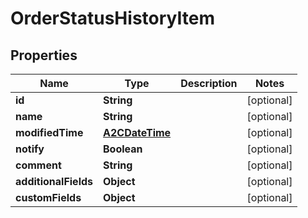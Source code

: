 

# OrderStatusHistoryItem

## Properties

Name | Type | Description | Notes
------------ | ------------- | ------------- | -------------
**id** | **String** |  |  [optional]
**name** | **String** |  |  [optional]
**modifiedTime** | [**A2CDateTime**](A2CDateTime.md) |  |  [optional]
**notify** | **Boolean** |  |  [optional]
**comment** | **String** |  |  [optional]
**additionalFields** | **Object** |  |  [optional]
**customFields** | **Object** |  |  [optional]




